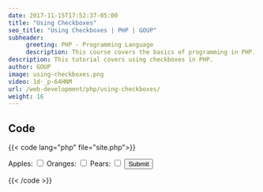 ```yaml
---
date: 2017-11-15T17:52:37-05:00
title: "Using Checkboxes"
seo_title: "Using Checkboxes | PHP | GOUP"
subheader:
     greeting: PHP - Programming Language
     description: This course covers the basics of programming in PHP. Work your way through the videos/articles and I'll teach you everything you need to know to start your programming journey!
description: This tutorial covers using checkboxes in PHP.
author: GOUP
image: using-checkboxes.png
video: 1d-_p-64HNM
url: /web-development/php/using-checkboxes/
weight: 16
---
```


## Code

{{< code lang="php" file="site.php">}}
<form action="site.php" method="POST">
     Apples: <input type="checkbox" name="fruits[]" value="apples">
     Oranges: <input type="checkbox" name="fruits[]" value="oranges">
     Pears: <input type="checkbox" name="fruits[]" value="pears">
     <input type="submit">
</form>

<?php
$fruits = _POST["fruits"];
echo $fruits[1];
?>
{{< /code >}}